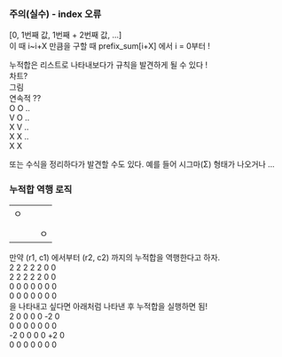 ### 주의(실수) - index 오류
[0, 1번째 값, 1번째 + 2번째 값, ...]   
이 때 i~i+X 만큼을 구할 때 prefix_sum[i+X] 에서 i = 0부터 !   

누적합은 리스트로 나타내보다가 규칙을 발견하게 될 수 있다 !   
차트?   
그림   
연속적 ??   
O O ..   
V O ..   
X V ..   
X X ..   
X X   

또는 수식을 정리하다가 발견할 수도 있다. 예를 들어 시그마(Σ) 형태가 나오거나 ...  

### 누적합 역행 로직
|   |      |   |
|---|------|---|
| ㅇ |      |   |
|   |      |   |
|   |      | ㅇ |
만약 (r1, c1) 에서부터 (r2, c2) 까지의 누적합을 역행한다고 하자.   
2 2 2 2 2 0 0   
2 2 2 2 2 0 0   
0 0 0 0 0 0 0   
0 0 0 0 0 0 0   
을 나타내고 싶다면 아래처럼 나타낸 후 누적합을 실행하면 됨!   
2 0 0 0 0 -2 0   
0 0 0 0 0 0 0   
-2 0 0 0 0 +2 0   
0 0 0 0 0 0 0    

